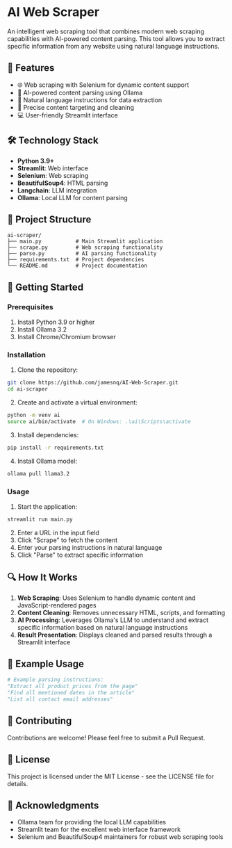 # AI Web Scraper

An intelligent web scraping tool that combines modern web scraping capabilities with AI-powered content parsing. This tool allows you to extract specific information from any website using natural language instructions.

## 🌟 Features

- 🌐 Web scraping with Selenium for dynamic content support
- 🤖 AI-powered content parsing using Ollama
- 📝 Natural language instructions for data extraction
- 🎯 Precise content targeting and cleaning
- 💻 User-friendly Streamlit interface

## 🛠️ Technology Stack

- **Python 3.9+**
- **Streamlit**: Web interface
- **Selenium**: Web scraping
- **BeautifulSoup4**: HTML parsing
- **Langchain**: LLM integration
- **Ollama**: Local LLM for content parsing

## 📁 Project Structure

```
ai-scraper/
├── main.py           # Main Streamlit application
├── scrape.py         # Web scraping functionality
├── parse.py          # AI parsing functionality
├── requirements.txt  # Project dependencies
└── README.md         # Project documentation
```

## 🚀 Getting Started

### Prerequisites

1. Install Python 3.9 or higher
2. Install Ollama 3.2
3. Install Chrome/Chromium browser

### Installation

1. Clone the repository:
```bash
git clone https://github.com/jamesnq/AI-Web-Scraper.git
cd ai-scraper
```

2. Create and activate a virtual environment:
```bash
python -m venv ai
source ai/bin/activate  # On Windows: .\ai\Scripts\activate
```

3. Install dependencies:
```bash
pip install -r requirements.txt
```

4. Install Ollama model:
```bash
ollama pull llama3.2
```

### Usage

1. Start the application:
```bash
streamlit run main.py
```

2. Enter a URL in the input field
3. Click "Scrape" to fetch the content
4. Enter your parsing instructions in natural language
5. Click "Parse" to extract specific information

## 🔍 How It Works

1. **Web Scraping**: Uses Selenium to handle dynamic content and JavaScript-rendered pages
2. **Content Cleaning**: Removes unnecessary HTML, scripts, and formatting
3. **AI Processing**: Leverages Ollama's LLM to understand and extract specific information based on natural language instructions
4. **Result Presentation**: Displays cleaned and parsed results through a Streamlit interface

## 📝 Example Usage

```python
# Example parsing instructions:
"Extract all product prices from the page"
"Find all mentioned dates in the article"
"List all contact email addresses"
```

## 🤝 Contributing

Contributions are welcome! Please feel free to submit a Pull Request.

## 📄 License

This project is licensed under the MIT License - see the LICENSE file for details.

## 🙏 Acknowledgments

- Ollama team for providing the local LLM capabilities
- Streamlit team for the excellent web interface framework
- Selenium and BeautifulSoup4 maintainers for robust web scraping tools
